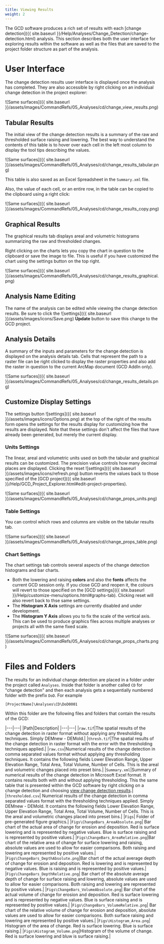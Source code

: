 ```yaml
---
title: Viewing Results
weight: 2
---
```


The GCD software produces a rich set of results with each [change detection]({{ site.baseurl }}/Help/Analyses/Change_Detection/change-detection.html) analysis. This section describes both the user interface for exploring results within the software as well as the files that are saved to the project folder structure as part of the analysis.

# User Interface

The change detection results user interface is displayed once the analysis has completed. They are also accessible by right clicking on an individual change detection in the project explorer:

![Same surfaces]({{ site.baseurl }}/assets/images/CommandRefs/05_Analyses/cd/change_view_results.png)

## Tabular Results

The initial view of the change detection results is a summary of the raw and thresholded surface raising and lowering. The best way to understand the contents of this table is to hover over each cell in the left most column to display the tool tips describing the values.

![Same surfaces]({{ site.baseurl }}/assets/images/CommandRefs/05_Analyses/cd/change_results_tabular.png)

This table is also saved as an Excel Spreadsheet in the `Summary.xml` file.

Also, the value of each cell, or an entire row, in the table can be copied to the clipboard using a right click:

![Same surfaces]({{ site.baseurl }}/assets/images/CommandRefs/05_Analyses/cd/change_results_copy.png)

## Graphical Results

The graphical results tab displays areal and volumetric histograms summarizing the raw and thresholded changes.

Right clicking on the charts lets you copy the chart in question to the clipboard or save the image to file. This is useful if you have customized the chart using the settings button on the top right.

![Same surfaces]({{ site.baseurl }}/assets/images/CommandRefs/05_Analyses/cd/change_results_graphical.png)

## Analysis Name Editing

The name of the analysis can be edited while viewing the change detection results. Be sure to click the ![settings]({{ site.baseurl }}/assets/images/icons/Save.png) **Update** button to save this change to the GCD project.

## Analysis Details

A summary of the inputs and parameters for the change detection is displayed on the analysis details tab. Cells that represent the path to a raster file can be right clicked to display the raster properties and also add the raster in question to the current ArcMap document (GCD AddIn only).

![Same surfaces]({{ site.baseurl }}/assets/images/CommandRefs/05_Analyses/cd/change_results_details.png)

## Customize Display Settings

The settings button ![settings]({{ site.baseurl }}/assets/images/icons/Options.png) at the top of the right of the results form opens the settings for the results display for customizing how the results are displayed. Note that these settings don't affect the files that have already been generated, but merely the current display.

### Units Settings

The linear, areal and volumetric units used on both the tabular and graphical results can be customized. The precision value controls how many decimal places are displayed. Clicking the reset ![settings]({{ site.baseurl }}/assets/images/icons/refresh.png) button reverts the values back to those specified of the [GCD project]({{ site.baseurl }}/Help/GCD_Project_Explorer.html#edit-project-properties).

![Same surfaces]({{ site.baseurl }}/assets/images/CommandRefs/05_Analyses/cd/change_props_units.png)

### Table Settings

You can control which rows and columns are visible on the tabular results tab.

![Same surfaces]({{ site.baseurl }}/assets/images/CommandRefs/05_Analyses/cd/change_props_table.png)

### Chart Settings

The chart settings tab controls several aspects of the change detection histograms and bar charts.

* Both the lowering and raising **colors** and also the **fonts** affects the current GCD session only. If you close GCD and reopen it, the colours will revert to those specified on the [GCD settings]({{ site.baseurl }}/Help/customize-menu/options.html#graphs-tab). Clicking reset will also revert back to thse same settings.
* The **Histogram X Axis** settings are currently disabled and under development.
* The **Histogram Y Axis** allows you to fix the scale of the vertical axis. This can be used to produce graphics files across multiple analyses or projects all with the same fixed scale.

![Same surfaces]({{ site.baseurl }}/assets/images/CommandRefs/05_Analyses/cd/change_props_charts.png)

# Files and Folders


The results for an individual change detection are placed in a folder under the project called `Analyses`. Inside that folder is another called `CD` for "change detection" and then each analysis gets a sequentially numbered folder with the prefix `DoD`. For example

```
[ProjectName]\Analyses\CD\DoD0001
```

Within this folder are the following files and folders that contain the results of the GCD:

|---|---|
|Path|Description|
|---|---|
|`raw.tif`|The spatial results of the change detection in raster format without applying any thresholding techniques. Simply DEMnew - DEMold.|
|`thresh.tif`|The spatial results of the change detection in raster format with the error with the thresholding techniques applied.|
|`raw.csv`|Numerical results of the change detection in comma separated values format without applying any thresholding techniques. It contains the following fields Lower Elevation Range, Upper Elevation Range, Total Area, Total Volume, Number of Cells. This is the areal and volumetric changes placed into preset bins.|
|`Summary.xml`|Summary of numerical results of the change detection in Microsoft Excel format. It contains results both with and without applying thresholding. This the same table that is presented within the GCD software by right clicking on a change detection and choosing [view change detection results]().|
|`thresholded.csv`| Numerical results of the change detection in comma separated values format with the thresholding techniques applied. Simply DEMnew - DEMold. It contains the following fields Lower Elevation Range, Upper Elevation Range, Total Area, Total Volume, Number of Cells. This is the areal and volumetric changes placed into preset bins.|
|`Figs`| Folder of pre-generated figure graphics.|
|`Figs\ChangeBars_AreaAbsolute.png`| Bar chart of the actual area of change for erosion and deposition. Red is surface lowering and is represented by negative values. Blue is surface raising and is represented by positive values.|
|`Figs\ChangeBars_AreaRelative.png`|Bar chart of the relative area of change for surface lowering and raising, absolute values are used to allow for easier comparisons. Both raising and lowering are represented by positive values.|
|`Figs\ChangeBars_DepthAbsolute.png`|Bar chart of the actual average depth of change for erosion and deposition. Red is lowering and is represented by negative values. Blue is raising and is represented by positive values.|
|`Figs\ChangeBars_DepthRelative.png`| Bar chart of the absolute average depth of change for surface raising and lowering, absolute values are used to allow for easier comparisons. Both raising and lowering are represented by positive values.|
|`Figs\ChangeBars_VolumeAbsolute.png`| Bar chart of the actual volume of change for erosion and deposition. Red is surface lowering and is represented by negative values. Blue is surface raising and is represented by positive values.|
|`Figs\ChangeBars_VolumeRelative.png`| Bar chart of the relative volume of change for erosion and deposition, absolute values are used to allow for easier comparisons. Both surface raising and lowering are represented by positive values.|
|`Figs\Histogram_Area.png`| Histogram of the area of change. Red is surface lowering. Blue is surface raising.|
|`Figs\Histogram_Volume.png`|Histogram of the volume of change. Red is surface lowering and bluw is surface raising.|
